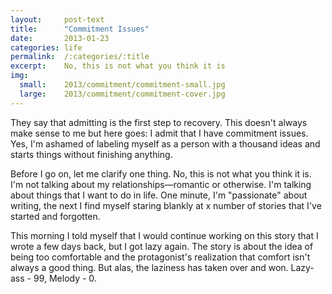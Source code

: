 ```yaml
---
layout:     post-text
title:      "Commitment Issues"
date:       2013-01-23
categories: life
permalink:  /:categories/:title
excerpt:    No, this is not what you think it is
img:
  small:    2013/commitment/commitment-small.jpg
  large:    2013/commitment/commitment-cover.jpg
---
```


They say that admitting is the first step to recovery. This doesn't always make sense to me but here goes: I admit that I have commitment issues. Yes, I'm ashamed of labeling myself as a person with a thousand ideas and starts things without finishing anything.

Before I go on, let me clarify one thing. No, this is not what you think it is. I'm not talking about my relationships&mdash;romantic or otherwise. I'm talking about things that I want to do in life. One minute, I'm "passionate" about writing, the next I find myself staring blankly at x number of stories that I've started and forgotten.

This morning I told myself that I would continue working on this story that I wrote a few days back, but I got lazy again. The story is about the idea of being too comfortable and the protagonist's realization that comfort isn't always a good thing. But alas, the laziness has taken over and won. Lazy-ass - 99, Melody - 0.
